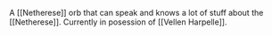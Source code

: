  A [[Netherese]] orb that can speak and knows a lot of stuff about the [[Netherese]]. Currently in posession of [[Vellen Harpelle]].